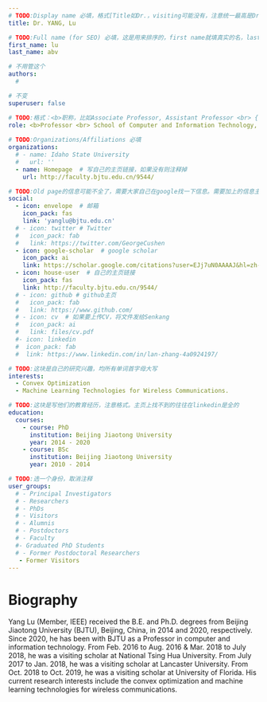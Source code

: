 ```yaml
---
# TODO:Display name 必填，格式[Title如Dr.，visiting可能没有，注意统一最高是Dr. 而不是Prof.] [全大写的Last name][, ][首字母大写的Last name]
title: Dr. YANG, Lu

# TODO:Full name (for SEO) 必填，这是用来排序的，first name就填真实的名，last_name一定按照excel填写
first_name: lu 
last_name: abv

# 不用管这个
authors:
  # 

# 不变
superuser: false

# TODO:格式：<b>职称，比如Associate Professor, Assistant Professor <br> {工作单位}, {工作国家:China、USA等}</b>
role: <b>Professor <br> School of Computer and Information Technology, <br>Beijing Jiaotong University, China</b>
 
# TODO:Organizations/Affiliations 必填
organizations:
  # - name: Idaho State University 
  #   url: ''
  - name: Homepage  # 写自己的主页链接，如果没有则注释掉
    url: http://faculty.bjtu.edu.cn/9544/

# TODO:Old page的信息可能不全了，需要大家自己在google找一下信息。需要加上的信息主要包含email、google scholar、个人主页、linkedin
social:
  - icon: envelope  # 邮箱
    icon_pack: fas
    link: 'yanglu@bjtu.edu.cn'
  # - icon: twitter # Twitter
  #   icon_pack: fab  
  #   link: https://twitter.com/GeorgeCushen
  - icon: google-scholar  # google scholar
    icon_pack: ai
    link: https://scholar.google.com/citations?user=EJj7uN0AAAAJ&hl=zh-CN
  - icon: house-user  # 自己的主页链接
    icon_pack: fas
    link: http://faculty.bjtu.edu.cn/9544/
  # - icon: github # github主页
  #   icon_pack: fab   
  #   link: https://www.github.com/
  # - icon: cv  # 如果要上传CV，将文件发给Senkang
  #   icon_pack: ai
  #   link: files/cv.pdf
  #- icon: linkedin 
  #  icon_pack: fab
  #  link: https://www.linkedin.com/in/lan-zhang-4a0924197/

# TODO:这块是自己的研究兴趣，均所有单词首字母大写
interests:
  - Convex Optimization
  - Machine Learning Technologies for Wireless Communications.

# TODO:这块是写他们的教育经历，注意格式。主页上找不到的往往在linkedin是全的
education:
  courses:
    - course: PhD
      institution: Beijing Jiaotong University
      year: 2014 - 2020
    - course: BSc
      institution: Beijing Jiaotong University
      year: 2010 - 2014

# TODO:选一个身份，取消注释
user_groups:
  # - Principal Investigators
  # - Researchers
  # - PhDs
  # - Visitors
  # - Alumnis
  # - Postdoctors
  # - Faculty
  #- Graduated PhD Students
  # - Former Postdoctoral Researchers
   - Former Visitors
---
```

<!-- TODO:写自己的Biography -->
# Biography
<!-- 这部分不要写他们的PhD招生信息，直接复制他们主页的个人简介。实在没有，在excel备注一下{个人资料缺失}再提交给我 -->
<!-- <p style="text-align:justify">  -->
Yang Lu (Member, IEEE) received the B.E. and Ph.D. degrees from Beijing Jiaotong University (BJTU), Beijing, China, in 2014 and 2020, respectively. Since 2020, he has been with BJTU as a Professor in computer and information technology. From Feb. 2016 to Aug. 2016 & Mar. 2018 to July 2018, he was a visiting scholar at National Tsing Hua University. From July 2017 to Jan. 2018, he was a visiting scholar at Lancaster University. From Oct. 2018 to Oct. 2019, he was a visiting scholar at University of Florida. His current research interests include the convex optimization and machine learning technologies for wireless communications.